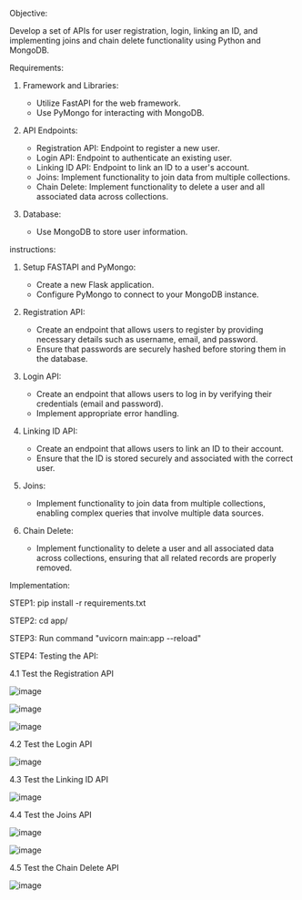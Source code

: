 Objective:

Develop a set of APIs for user registration, login, linking an ID, and implementing joins and chain delete functionality using Python and MongoDB.

Requirements:
            
1. Framework and Libraries:
   - Utilize FastAPI for the web framework.
   - Use PyMongo for interacting with MongoDB.

2. API Endpoints:
   - Registration API: Endpoint to register a new user.
   - Login API: Endpoint to authenticate an existing user.
   - Linking ID API: Endpoint to link an ID to a user's account.
   - Joins: Implement functionality to join data from multiple collections.
   - Chain Delete: Implement functionality to delete a user and all associated data across collections.

3. Database:
   - Use MongoDB to store user information.

instructions:

1. Setup FASTAPI and PyMongo:
   - Create a new Flask application.
   - Configure PyMongo to connect to your MongoDB instance.

2. Registration API:
   - Create an endpoint that allows users to register by providing necessary details such as username, email, and password.
   - Ensure that passwords are securely hashed before storing them in the database.

3. Login API:
   - Create an endpoint that allows users to log in by verifying their credentials (email and password).
   - Implement appropriate error handling.

4. Linking ID API:
   - Create an endpoint that allows users to link an ID to their account.
   - Ensure that the ID is stored securely and associated with the correct user.

5. Joins:
   - Implement functionality to join data from multiple collections, enabling complex queries that involve multiple data sources.

6. Chain Delete:
   - Implement functionality to delete a user and all associated data across collections, ensuring that all related records are properly removed.



Implementation:

STEP1: pip install -r requirements.txt

STEP2: cd app/

STEP3: Run command "uvicorn main:app --reload"

STEP4: Testing the API:

4.1 Test the Registration API
      
![image](https://github.com/user-attachments/assets/ef435ead-16e8-4cec-9991-dad763edb189)


![image](https://github.com/user-attachments/assets/8b6a87cc-d79e-4ed1-9aea-a48bda7035e5)


![image](https://github.com/user-attachments/assets/1ead41ce-9123-4a09-a212-e97e95449b38)


4.2 Test the Login API 

![image](https://github.com/user-attachments/assets/23599f63-be9a-4a35-b75b-270334cdfabe)

4.3 Test the Linking ID API

![image](https://github.com/user-attachments/assets/e59864bf-aa1a-480d-8cf2-fe1502e05cdb)

4.4 Test the Joins API

![image](https://github.com/user-attachments/assets/d52e81de-d8f5-49a0-af85-cd84dcdf0004)


![image](https://github.com/user-attachments/assets/dc2be8bf-0ce3-4d8f-86a0-db5157642ff7)

4.5 Test the Chain Delete API

![image](https://github.com/user-attachments/assets/d0720295-9124-4b1d-9027-edbc7fa3b578)

